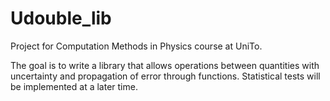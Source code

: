 # Udouble_lib
Project for Computation Methods in Physics course at UniTo.

The goal is to write a library that allows operations between quantities with uncertainty and propagation of error through functions.
Statistical tests will be implemented at a later time.
